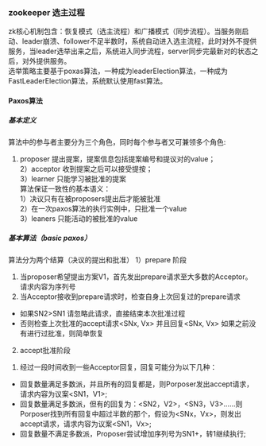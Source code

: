 ###  zookeeper 选主过程
zk核心机制包含：恢复模式（选主流程）和广播模式（同步流程）。当服务刚启动、leader崩溃、follower不足半数时，系统自动进入选主流程，此时对外不提供服务，当leader选举出来之后，系统进入同步流程，server同步完最新对的状态之后，对外提供服务。  
选举策略主要基于poxas算法，一种成为leaderElection算法，一种成为FastLeaderElection算法，系统默认使用fast算法。
#### Paxos算法
##### 基本定义
算法中的参与者主要分为三个角色，同时每个参与者又可兼领多个角色:  
1) proposer 提出提案，提案信息包括提案编号和提议对的value；  
2）acceptor 收到提案之后可以接受提按；  
3）learner 只能学习被批准的提案  
算法保证一致性的基本语义：  
1）决议只有在被proposers提出后才能被批准  
2）在一次paxos算法的执行实例中，只批准一个value  
3）leaners 只能活动的被批准的value  

##### 基本算法（basic paxos）
算法分为两个结算（决议的提出和批准）
1）prepare 阶段
1. 当proposer希望提出方案V1，首先发出prepare请求至大多数的Acceptor。请求内容为序列号<SN1>  
2. 当Acceptor接收到prepare请求<SN1>时，检查自身上次回复过的prepare请求<SN2>
  - 如果SN2>SN1 请忽略此请求，直接结束本次批准过程
  - 否则检查上次批准的accept请求<SNx, Vx> 并且回复<SNx, Vx> 如果之前没有进行过批准，则简单恢复<OK>
2) accept批准阶段  
1. 经过一段时间收到一些Acceptor回复，回复可能分为以下几种：
  - 回复数量满足多数派，并且所有的回复都是<OK>，则Porposer发出accept请求，请求内容为议案<SN1，V1>;
  - 回复数量满足多数派，但有的回复为：<SN2，V2>，<SN3，V3>……则Porposer找到所有回复中超过半数的那个，假设为<SNx，Vx>，则发出accept请求，请求内容为议案<SN1，Vx>;
  - 回复数量不满足多数派，Proposer尝试增加序列号为SN1+，转1继续执行;

